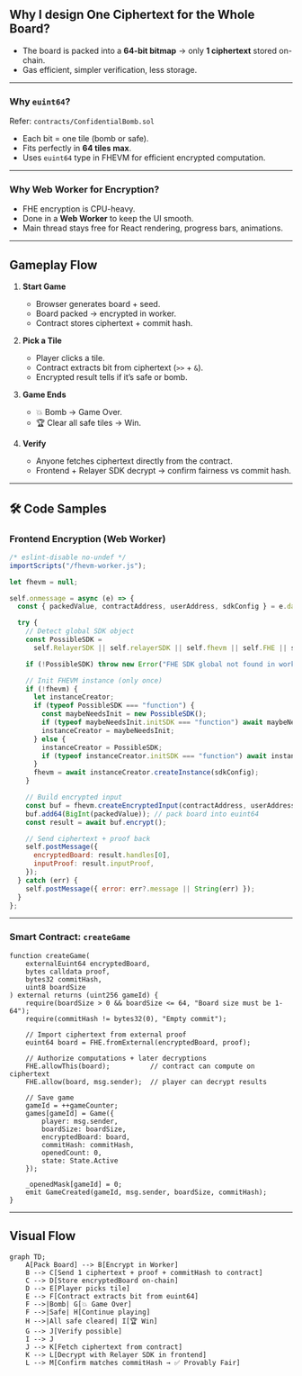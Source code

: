 ## Why I design One Ciphertext for the Whole Board?

* The board is packed into a **64-bit bitmap** → only **1 ciphertext** stored on-chain.
* Gas efficient, simpler verification, less storage.

---

### Why `euint64`?

Refer: `contracts/ConfidentialBomb.sol`

* Each bit = one tile (bomb or safe).
* Fits perfectly in **64 tiles max**.
* Uses `euint64` type in FHEVM for efficient encrypted computation.

---

### Why Web Worker for Encryption?

* FHE encryption is CPU-heavy.
* Done in a **Web Worker** to keep the UI smooth.
* Main thread stays free for React rendering, progress bars, animations.

---

## Gameplay Flow

1. **Start Game**

   * Browser generates board + seed.
   * Board packed → encrypted in worker.
   * Contract stores ciphertext + commit hash.

2. **Pick a Tile**

   * Player clicks a tile.
   * Contract extracts bit from ciphertext (`>>` + `&`).
   * Encrypted result tells if it’s safe or bomb.

3. **Game Ends**

   * 💥 Bomb → Game Over.
   * 🏆 Clear all safe tiles → Win.

4. **Verify**

   * Anyone fetches ciphertext directly from the contract.
   * Frontend + Relayer SDK decrypt → confirm fairness vs commit hash.

---

## 🛠️ Code Samples

### Frontend Encryption (Web Worker)

```js
/* eslint-disable no-undef */
importScripts("/fhevm-worker.js");

let fhevm = null;

self.onmessage = async (e) => {
  const { packedValue, contractAddress, userAddress, sdkConfig } = e.data;

  try {
    // Detect global SDK object
    const PossibleSDK =
      self.RelayerSDK || self.relayerSDK || self.fhevm || self.FHE || self.Zama || null;

    if (!PossibleSDK) throw new Error("FHE SDK global not found in worker");

    // Init FHEVM instance (only once)
    if (!fhevm) {
      let instanceCreator;
      if (typeof PossibleSDK === "function") {
        const maybeNeedsInit = new PossibleSDK();
        if (typeof maybeNeedsInit.initSDK === "function") await maybeNeedsInit.initSDK();
        instanceCreator = maybeNeedsInit;
      } else {
        instanceCreator = PossibleSDK;
        if (typeof instanceCreator.initSDK === "function") await instanceCreator.initSDK();
      }
      fhevm = await instanceCreator.createInstance(sdkConfig);
    }

    // Build encrypted input
    const buf = fhevm.createEncryptedInput(contractAddress, userAddress);
    buf.add64(BigInt(packedValue)); // pack board into euint64
    const result = await buf.encrypt();

    // Send ciphertext + proof back
    self.postMessage({
      encryptedBoard: result.handles[0],
      inputProof: result.inputProof,
    });
  } catch (err) {
    self.postMessage({ error: err?.message || String(err) });
  }
};
```

---

### Smart Contract: `createGame`

```solidity
function createGame(
    externalEuint64 encryptedBoard,
    bytes calldata proof,
    bytes32 commitHash,
    uint8 boardSize
) external returns (uint256 gameId) {
    require(boardSize > 0 && boardSize <= 64, "Board size must be 1-64");
    require(commitHash != bytes32(0), "Empty commit");

    // Import ciphertext from external proof
    euint64 board = FHE.fromExternal(encryptedBoard, proof);

    // Authorize computations + later decryptions
    FHE.allowThis(board);          // contract can compute on ciphertext
    FHE.allow(board, msg.sender);  // player can decrypt results

    // Save game
    gameId = ++gameCounter;
    games[gameId] = Game({
        player: msg.sender,
        boardSize: boardSize,
        encryptedBoard: board,
        commitHash: commitHash,
        openedCount: 0,
        state: State.Active
    });

    _openedMask[gameId] = 0;
    emit GameCreated(gameId, msg.sender, boardSize, commitHash);
}
```

---

## Visual Flow

```mermaid
graph TD;
    A[Pack Board] --> B[Encrypt in Worker]
    B --> C[Send 1 ciphertext + proof + commitHash to contract]
    C --> D[Store encryptedBoard on-chain]
    D --> E[Player picks tile]
    E --> F[Contract extracts bit from euint64]
    F -->|Bomb| G[💥 Game Over]
    F -->|Safe| H[Continue playing]
    H -->|All safe cleared| I[🏆 Win]
    G --> J[Verify possible]
    I --> J
    J --> K[Fetch ciphertext from contract]
    K --> L[Decrypt with Relayer SDK in frontend]
    L --> M[Confirm matches commitHash → ✅ Provably Fair]
```